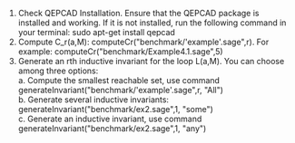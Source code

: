 1. Check QEPCAD Installation. Ensure that the QEPCAD package is installed and working. If it is not installed, run the following command in your terminal:
            sudo apt-get install qepcad
2. Compute C_r(a,M):
computeCr("benchmark/'example'.sage",r). For example: computeCr("benchmark/Example4.1.sage",5)
3. Generate an rth inductive invariant for the loop L(a,M). You can choose among three options:<br>
a. Compute the smallest reachable set, use command <br>
    generateInvariant("benchmark/'example'.sage",r, "All")<br>
b. Generate several inductive invariants:<br>
    generateInvariant("benchmark/ex2.sage",1, "some")<br>
c. Generate an inductive invariant, use command<br>
    generateInvariant("benchmark/ex2.sage",1, "any")<br>

